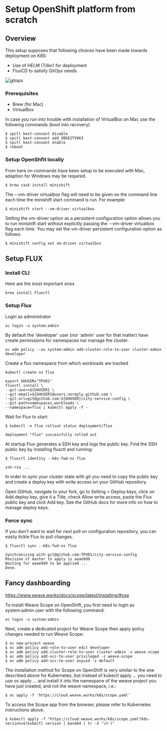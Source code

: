 
# Setup OpenShift platform from scratch

## Overview

This setup supposes that following choices have been made towards deployment on K8S:
* Use of HELM (Tiller) for deployment
* FluxCD to satisfy GitOps needs

![gitops](https://github.com/fluxcd/helm-operator-get-started/blob/master/diagrams/flux-helm-operator-registry.png)


### Prerequisites

* Brew (for Mac)
* VirtualBox

In case you run into trouble with installation of VirtualBox on Mac use the following commands (boot into recovery)

```
$ spctl kext-consent disable
$ spctl kext-consent add VB5E2TV963
$ spctl kext-consent enable 
$ reboot
```

### Setup OpenShfit locally

From here on commands have been setup to be executed with Mac, adaption for Windows may be required.

```
$ brew cask install minishift
```

The --vm-driver virtualbox flag will need to be given on the command line each time the minishift start command is run. For example:
```
$ minishift start --vm-driver virtualbox
```

Setting the vm-driver option as a persistent configuration option allows you to run minishift start without explicitly passing the --vm-driver virtualbox flag each time. You may set the vm-driver persistent configuration option as follows:
```
$ minishift config set vm-driver virtualbox
```


<!--## Setup Flux with HELM

### Install CLI

Here are the most important ones
```
$ brew install kubernetes-helm
$ brew install kubectl-cli
$ brew install openshift-cli
```

### Initialize Helm client

Ensure tiller runs in client-mode only as the tiller server will run on OC anyway:
```
$ helm init --client-only
```

Export PATH variable
```
$ export TILLER_NAMESPACE=tiller
```

### Install the Tiller server

Login as administrator
```
oc login -u system:admin
```

Create a new project:
```
$ oc new-project tiller
```

In principle this can be done using helm init, but currently the helm client doesn’t fully set up the service account rolebindings that OpenShift expects. To try to keep things simple, we’ll use a pre-prepared OpenShift template instead. The template sets up a dedicated service account for the Tiller server, gives it the necessary permissions, then deploys a Tiller pod that runs under the newly created SA.

```
$ oc process -f https://github.com/openshift/origin/raw/master/examples/helm/tiller-template.yaml -p TILLER_NAMESPACE="${TILLER_NAMESPACE}" -p HELM_VERSION=v2.16.0 | oc create -f -

serviceaccount/tiller created
role.authorization.openshift.io/tiller created
rolebinding.authorization.openshift.io/tiller created
deployment.extensions/tiller created

```

At this point, you’ll need to wait for a moment until the Tiller server is up and running:
```
$ oc rollout status deployment tiller

deployment "tiller" successfully rolled out
```

We’ll check that the Helm client and Tiller server are able to communicate correctly by running
```
$ helm version

Client: &version.Version{SemVer:"v2.16.0", GitCommit:"...", GitTreeState:"clean"}
Server: &version.Version{SemVer:"v2.16.0", GitCommit:"...", GitTreeState:"clean"}
```

Note: This is a quick guide and by no means a production ready Tiller setup, please look into ‘![Securing your Helm installation](https://helm.sh/docs/using_helm/#securing-your-helm-installation)’ before promoting to production.

### Setup namespaces

In this example we'll use a simple setup of one namespace for only 1 environment, ```dev```, ```stg```, ```prd```. By no means does this represent a production worthy setup.

Repeat steps below for each environment:

```
$ oc new-project dev
```

```
$ oc policy add-role-to-user edit "system:serviceaccount:${TILLER_NAMESPACE}:tiller"

clusterrole.rbac.authorization.k8s.io/edit added: "system:serviceaccount:tiller:tiller"
```

Add a ```developer``` or other account to project
```
$ oc adm policy add-role-to-user edit developer
```

Removing this role is as easy as when we've added it

```
$ oc adm policy remove-role-from-user edit
```

### Setup Flux

Apply the Helm Release CRD:
```
kubectl apply -f https://raw.githubusercontent.com/fluxcd/flux/helm-0.10.1/deploy-helm/flux-helm-release-crd.yaml
```

Add the Flux chart repo:
```
helm repo add fluxcd https://charts.fluxcd.io
```

Install Flux and its Helm Operator by specifying your fork URL:
```
helm install --name flux \
--set rbac.create=true \
--set helmOperator.create=true \
--set git.url=git@github.com:tpx01/city-service-config \
--namespace flux \
fluxcd/flux
```

FAIL-->

## Setup FLUX

### Install CLI

Here are the most important ones
```
brew install fluxctl
```

### Setup Flux

Login as administrator
```
oc login -u system:admin
```
<!--
oc create clusterrolebinding clusterrole.rbac \
  --clusterrole=cluster-admin --user=fluxsa

Create a flux service account
```
$ oc create sa fluxsa
$ oc describe sa fluxsa
$ oc adm policy --as system:admin add-cluster-role-to-user cluster-admin fluxsa
```-->

By default the 'developer' user (nor 'admin' user for that matter) have create permissions for namespaces nor manage the cluster.
```
oc adm policy --as system:admin add-cluster-role-to-user cluster-admin developer
```

Create a flux namespace from which workloads are tracked
```
kubectl create ns flux
```

```
export GHUSER="TPX01"
fluxctl install \
--git-user=${GHUSER} \
--git-email=${GHUSER}@users.noreply.github.com \
--git-url=git@github.com:${GHUSER}/city-service-config \
--git-path=namespaces,workloads \
--namespace=flux | kubectl apply -f -
```

Wait for Flux to start:
```
$ kubectl -n flux rollout status deployment/flux

deployment "flux" successfully rolled out
```

At startup Flux generates a SSH key and logs the public key. Find the SSH public key by installing fluxctl and running:
```
$ fluxctl identity --k8s-fwd-ns flux

ssh-rsa ...
```

In order to sync your cluster state with git you need to copy the public key and create a deploy key with write access on your GitHub repository.

Open GitHub, navigate to your fork, go to Setting > Deploy keys, click on Add deploy key, give it a Title, check Allow write access, paste the Flux public key and click Add key. See the GitHub docs for more info on how to manage deploy keys.


### Force sync

If you don't want to wait for next poll on configuration repository, you can easily tickle Flux to pull changes.

```
$ fluxctl sync --k8s-fwd-ns flux

Synchronizing with git@github.com:TPX01/city-service-config
Revision of master to apply is aaae9d9
Waiting for aaae9d9 to be applied ...
Done.
```

## Fancy dashboarding

https://www.weave.works/docs/scope/latest/installing/#ose


To install Weave Scope on OpenShift, you first need to login as system:admin user with the following command:

```
oc login -u system:admin
```

Next, create a dedicated project for Weave Scope then apply policy changes needed to run Weave Scope:

```
$ oc new-project weave
$ oc adm policy add-role-to-user edit developer
$ oc adm policy add-cluster-role-to-user cluster-admin -z weave-scope
$ oc adm policy add-scc-to-user privileged -z weave-scope
$ oc adm policy add-scc-to-user anyuid -z default
````

The installation method for Scope on OpenShift is very similar to the one described above for Kubernetes, but instead of kubectl apply ... you need to use oc apply ... and install it into the namespace of the weave project you have just created, and not the weave namespace, i.e.:

```
$ oc apply -f 'https://cloud.weave.works/k8s/scope.yaml'
```

To access the Scope app from the browser, please refer to Kubernetes instructions above.

```
$ kubectl apply -f "https://cloud.weave.works/k8s/scope.yaml?k8s-version=$(kubectl version | base64 | tr -d '\n')"
```

